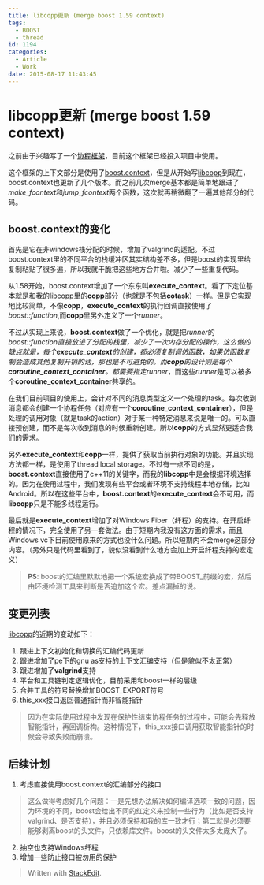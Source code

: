 ```yaml
---
title: libcopp更新 (merge boost 1.59 context)
tags:
  - BOOST
  - thread
id: 1194
categories:
  - Article
  - Work
date: 2015-08-17 11:43:45
---
```


libcopp更新 (merge boost 1.59 context)
======

<!-- toc -->

之前由于兴趣写了一个[协程框架](https://www.owent.net/2014/1000.html)，目前这个框架已经投入项目中使用。

这个框架的上下文部分是使用了[boost.context](http://www.boost.org/doc/libs/1_59_0/libs/context)，但是从开始写[libcopp](https://github.com/owent/libcopp)到现在，boost.context也更新了几个版本。而之前几次merge基本都是简单地跟进了*make_fcontext*和*jump_fcontext*两个函数，这次就再稍微翻了一遍其他部分的代码。

boost.context的变化
------

首先是它在非windows栈分配的时候，增加了valgrind的适配。不过boost.context里的不同平台的栈缓冲区其实结构差不多，但是boost的实现里给复制粘贴了很多遍，所以我就干脆把这些地方合并啦。减少了一些重复代码。

从1.58开始，boost.context增加了一个东东叫**execute_context**。看了下定位基本就是和我的[libcopp](https://github.com/owent/libcopp)里的**copp**部分（也就是不包括**cotask**）一样。但是它实现地比较简单，不像**copp**，**execute_context**的执行回调直接使用了*boost::function<T>*,而**copp**里另外定义了一个*runner*。

不过从实现上来说，**boost.context**做了一个优化，就是把*runner*的*boost::function<T>*直接放进了分配的栈里，减少了一次内存分配的操作，这么做的缺点就是，每个**execute_context**的创建，都必须复制调仿函数，如果仿函数复制会造成其他复制开销的话，那也是不可避免的。而**copp**的设计则是每个**coroutine_context_container**。都需要指定*runner*，而这些*runner*是可以被多个**coroutine_context_container**共享的。

在我们目前项目的使用上，会针对不同的消息类型定义一个处理的task。每次收到消息都会创建一个协程任务（对应有一个**coroutine_context_container**），但是处理的调用对象（就是task的action）对于某一种特定消息来说是唯一的。可以直接预创建，而不是每次收到消息的时候重新创建。所以**copp**的方式显然更适合我们的需求。

另外**execute_context**和**copp**一样，提供了获取当前执行对象的功能。并且实现方法都一样，是使用了thread local storage。不过有一点不同的是，**boost.context**直接使用了c++11的关键字，而我的**libcopp**中是会根据环境选择的。因为在使用过程中，我们发现有些平台或者环境不支持线程本地存储，比如Android。所以在这些平台中，**boost.context**的**execute_context**会不可用，而**libcopp**只是不能多线程运行。

最后就是**execute_context**增加了对Windows Fiber（纤程）的支持。在开启纤程的情况下，完全使用了另一套做法。由于短期内我没有这方面的需求，而且Windows vc下目前使用原来的方式也没什么问题。所以短期内不会merge这部分内容。（另外只是代码里看到了，貌似没看到什么地方会加上开启纤程支持的宏定义）

> **PS**: boost的汇编里默默地把一个系统宏换成了带BOOST_前缀的宏，然后由环境检测工具来判断是否追加这个宏。差点漏掉的说。

变更列表
------
[libcopp](https://github.com/owent/libcopp)的近期的变动如下：
1. 跟进上下文初始化和切换的汇编代码更新
2. 跟进增加了pe下的gnu as支持的上下文汇编支持（但是貌似不太正常）
3. 跟进增加了**valgrind**支持
4. 平台和工具链判定逻辑优化，目前采用和boost一样的层级
5. 合并工具的符号替换增加BOOST_EXPORT符号
6. this_xxx接口返回普通指针而非智能指针
> 因为在实际使用过程中发现在保护性结束协程任务的过程中，可能会先释放智能指针，再回调析构。这种情况下，this_xxx接口调用获取智能指针的时候会导致失败而崩溃。

后续计划
------
1. 考虑直接使用boost.context的汇编部分的接口
> 这么做得考虑好几个问题：一是先想办法解决如何编译选项一致的问题，因为环境的不同，boost会给出不同的红定义来控制一些行为（比如是否支持valgrind、是否支持），并且必须保持和我的库一致才行；第二就是必须要能够剥离boost的头文件，只依赖库文件。boost的头文件太多太庞大了。

2. 抽空也支持Windows纤程
3. 增加一些防止接口被勿用的保护

> Written with [StackEdit](https://stackedit.io/).